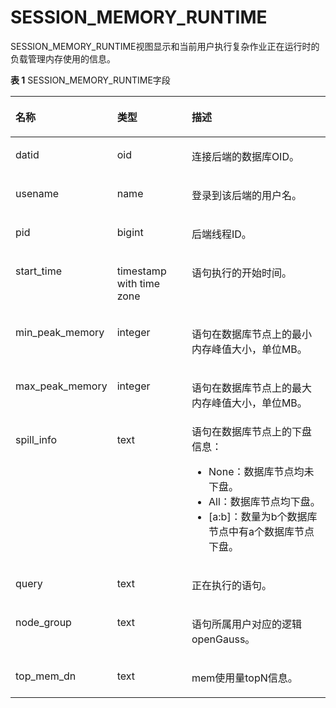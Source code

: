 # SESSION\_MEMORY\_RUNTIME<a name="ZH-CN_TOPIC_0245374748"></a>

SESSION\_MEMORY\_RUNTIME视图显示和当前用户执行复杂作业正在运行时的负载管理内存使用的信息。

**表 1**  SESSION\_MEMORY\_RUNTIME字段

<a name="zh-cn_topic_0237122644_zh-cn_topic_0059778509_tce1ea54f74504644b7f980853f22794a"></a>
<table><thead align="left"><tr id="zh-cn_topic_0237122644_zh-cn_topic_0059778509_r14b9fa4a58204bbab642f0bf46f3f8de"><th class="cellrowborder" valign="top" width="21.97%" id="mcps1.2.4.1.1"><p id="zh-cn_topic_0237122644_zh-cn_topic_0059778509_a3fcf91a0349b474682cfc07d8a313fa9"><a name="zh-cn_topic_0237122644_zh-cn_topic_0059778509_a3fcf91a0349b474682cfc07d8a313fa9"></a><a name="zh-cn_topic_0237122644_zh-cn_topic_0059778509_a3fcf91a0349b474682cfc07d8a313fa9"></a>名称</p>
</th>
<th class="cellrowborder" valign="top" width="25.590000000000003%" id="mcps1.2.4.1.2"><p id="zh-cn_topic_0237122644_zh-cn_topic_0059778509_a60661672ed474fd5b40472e38ed8b327"><a name="zh-cn_topic_0237122644_zh-cn_topic_0059778509_a60661672ed474fd5b40472e38ed8b327"></a><a name="zh-cn_topic_0237122644_zh-cn_topic_0059778509_a60661672ed474fd5b40472e38ed8b327"></a>类型</p>
</th>
<th class="cellrowborder" valign="top" width="52.44%" id="mcps1.2.4.1.3"><p id="zh-cn_topic_0237122644_zh-cn_topic_0059778509_ad90d348199094bf0844cb534a0a3396e"><a name="zh-cn_topic_0237122644_zh-cn_topic_0059778509_ad90d348199094bf0844cb534a0a3396e"></a><a name="zh-cn_topic_0237122644_zh-cn_topic_0059778509_ad90d348199094bf0844cb534a0a3396e"></a>描述</p>
</th>
</tr>
</thead>
<tbody><tr id="zh-cn_topic_0237122644_zh-cn_topic_0059778509_r7158c77052434dae83b32f56bee4d6e7"><td class="cellrowborder" valign="top" width="21.97%" headers="mcps1.2.4.1.1 "><p id="zh-cn_topic_0237122644_zh-cn_topic_0059778509_a61c2c478cc3a49f799b5b68c28176baf"><a name="zh-cn_topic_0237122644_zh-cn_topic_0059778509_a61c2c478cc3a49f799b5b68c28176baf"></a><a name="zh-cn_topic_0237122644_zh-cn_topic_0059778509_a61c2c478cc3a49f799b5b68c28176baf"></a>datid</p>
</td>
<td class="cellrowborder" valign="top" width="25.590000000000003%" headers="mcps1.2.4.1.2 "><p id="zh-cn_topic_0237122644_zh-cn_topic_0059778509_ae9a7e937a6554d858098f2b969cb41c7"><a name="zh-cn_topic_0237122644_zh-cn_topic_0059778509_ae9a7e937a6554d858098f2b969cb41c7"></a><a name="zh-cn_topic_0237122644_zh-cn_topic_0059778509_ae9a7e937a6554d858098f2b969cb41c7"></a>oid</p>
</td>
<td class="cellrowborder" valign="top" width="52.44%" headers="mcps1.2.4.1.3 "><p id="zh-cn_topic_0237122644_zh-cn_topic_0059778509_a17756112b1744cb5b7cd24d594652cbb"><a name="zh-cn_topic_0237122644_zh-cn_topic_0059778509_a17756112b1744cb5b7cd24d594652cbb"></a><a name="zh-cn_topic_0237122644_zh-cn_topic_0059778509_a17756112b1744cb5b7cd24d594652cbb"></a>连接后端的数据库OID。</p>
</td>
</tr>
<tr id="zh-cn_topic_0237122644_zh-cn_topic_0059778509_r5546c6cba2754c4080d9d5877dd6b113"><td class="cellrowborder" valign="top" width="21.97%" headers="mcps1.2.4.1.1 "><p id="zh-cn_topic_0237122644_zh-cn_topic_0059778509_a895d8adfdab94401b41aecbdf073a4ba"><a name="zh-cn_topic_0237122644_zh-cn_topic_0059778509_a895d8adfdab94401b41aecbdf073a4ba"></a><a name="zh-cn_topic_0237122644_zh-cn_topic_0059778509_a895d8adfdab94401b41aecbdf073a4ba"></a>usename</p>
</td>
<td class="cellrowborder" valign="top" width="25.590000000000003%" headers="mcps1.2.4.1.2 "><p id="zh-cn_topic_0237122644_zh-cn_topic_0059778509_a493e76ffbeba4e8088f3ecfdb18a11f2"><a name="zh-cn_topic_0237122644_zh-cn_topic_0059778509_a493e76ffbeba4e8088f3ecfdb18a11f2"></a><a name="zh-cn_topic_0237122644_zh-cn_topic_0059778509_a493e76ffbeba4e8088f3ecfdb18a11f2"></a>name</p>
</td>
<td class="cellrowborder" valign="top" width="52.44%" headers="mcps1.2.4.1.3 "><p id="zh-cn_topic_0237122644_zh-cn_topic_0059778509_af25195a9f1bf4052ab0b7ffd846938f2"><a name="zh-cn_topic_0237122644_zh-cn_topic_0059778509_af25195a9f1bf4052ab0b7ffd846938f2"></a><a name="zh-cn_topic_0237122644_zh-cn_topic_0059778509_af25195a9f1bf4052ab0b7ffd846938f2"></a>登录到该后端的用户名。</p>
</td>
</tr>
<tr id="zh-cn_topic_0237122644_zh-cn_topic_0059778509_r86ba9ba4bd5b4bb595c5ea15b99e24ff"><td class="cellrowborder" valign="top" width="21.97%" headers="mcps1.2.4.1.1 "><p id="zh-cn_topic_0237122644_zh-cn_topic_0059778509_ac59cc014238a4799b204cca486c421de"><a name="zh-cn_topic_0237122644_zh-cn_topic_0059778509_ac59cc014238a4799b204cca486c421de"></a><a name="zh-cn_topic_0237122644_zh-cn_topic_0059778509_ac59cc014238a4799b204cca486c421de"></a>pid</p>
</td>
<td class="cellrowborder" valign="top" width="25.590000000000003%" headers="mcps1.2.4.1.2 "><p id="zh-cn_topic_0237122644_zh-cn_topic_0059778509_a4f95f46565034c008164059d39b18395"><a name="zh-cn_topic_0237122644_zh-cn_topic_0059778509_a4f95f46565034c008164059d39b18395"></a><a name="zh-cn_topic_0237122644_zh-cn_topic_0059778509_a4f95f46565034c008164059d39b18395"></a>bigint</p>
</td>
<td class="cellrowborder" valign="top" width="52.44%" headers="mcps1.2.4.1.3 "><p id="zh-cn_topic_0237122644_zh-cn_topic_0059778509_a709556b91beb493783674a9585377b8d"><a name="zh-cn_topic_0237122644_zh-cn_topic_0059778509_a709556b91beb493783674a9585377b8d"></a><a name="zh-cn_topic_0237122644_zh-cn_topic_0059778509_a709556b91beb493783674a9585377b8d"></a>后端线程ID。</p>
</td>
</tr>
<tr id="zh-cn_topic_0237122644_zh-cn_topic_0059778509_re6c14be36872468b8f01e3f260e9f0bc"><td class="cellrowborder" valign="top" width="21.97%" headers="mcps1.2.4.1.1 "><p id="zh-cn_topic_0237122644_zh-cn_topic_0059778509_a057b7566759b43cd88634e295ba3bb27"><a name="zh-cn_topic_0237122644_zh-cn_topic_0059778509_a057b7566759b43cd88634e295ba3bb27"></a><a name="zh-cn_topic_0237122644_zh-cn_topic_0059778509_a057b7566759b43cd88634e295ba3bb27"></a>start_time</p>
</td>
<td class="cellrowborder" valign="top" width="25.590000000000003%" headers="mcps1.2.4.1.2 "><p id="zh-cn_topic_0237122644_zh-cn_topic_0059778509_aa5bc4c52045242d18e3bee93ba6d7fdd"><a name="zh-cn_topic_0237122644_zh-cn_topic_0059778509_aa5bc4c52045242d18e3bee93ba6d7fdd"></a><a name="zh-cn_topic_0237122644_zh-cn_topic_0059778509_aa5bc4c52045242d18e3bee93ba6d7fdd"></a>timestamp with time zone</p>
</td>
<td class="cellrowborder" valign="top" width="52.44%" headers="mcps1.2.4.1.3 "><p id="zh-cn_topic_0237122644_zh-cn_topic_0059778509_a39d3f079fe4343448547033bb4a1b671"><a name="zh-cn_topic_0237122644_zh-cn_topic_0059778509_a39d3f079fe4343448547033bb4a1b671"></a><a name="zh-cn_topic_0237122644_zh-cn_topic_0059778509_a39d3f079fe4343448547033bb4a1b671"></a>语句执行的开始时间。</p>
</td>
</tr>
<tr id="zh-cn_topic_0237122644_zh-cn_topic_0059778509_r99466f64fb374203aa552172de792487"><td class="cellrowborder" valign="top" width="21.97%" headers="mcps1.2.4.1.1 "><p id="zh-cn_topic_0237122644_zh-cn_topic_0059778509_a6cc65231d18b4ca899985835e5b5b08e"><a name="zh-cn_topic_0237122644_zh-cn_topic_0059778509_a6cc65231d18b4ca899985835e5b5b08e"></a><a name="zh-cn_topic_0237122644_zh-cn_topic_0059778509_a6cc65231d18b4ca899985835e5b5b08e"></a>min_peak_memory</p>
</td>
<td class="cellrowborder" valign="top" width="25.590000000000003%" headers="mcps1.2.4.1.2 "><p id="zh-cn_topic_0237122644_zh-cn_topic_0059778509_a192275ba936e40d988e45d9c5f88a72b"><a name="zh-cn_topic_0237122644_zh-cn_topic_0059778509_a192275ba936e40d988e45d9c5f88a72b"></a><a name="zh-cn_topic_0237122644_zh-cn_topic_0059778509_a192275ba936e40d988e45d9c5f88a72b"></a>integer</p>
</td>
<td class="cellrowborder" valign="top" width="52.44%" headers="mcps1.2.4.1.3 "><p id="zh-cn_topic_0237122644_zh-cn_topic_0059778509_a5414192b19be4cefbcfd461e902d4436"><a name="zh-cn_topic_0237122644_zh-cn_topic_0059778509_a5414192b19be4cefbcfd461e902d4436"></a><a name="zh-cn_topic_0237122644_zh-cn_topic_0059778509_a5414192b19be4cefbcfd461e902d4436"></a>语句在数据库节点上的最小内存峰值大小，单位MB。</p>
</td>
</tr>
<tr id="zh-cn_topic_0237122644_zh-cn_topic_0059778509_re055c85bc03840d4b060bbf387917f9b"><td class="cellrowborder" valign="top" width="21.97%" headers="mcps1.2.4.1.1 "><p id="zh-cn_topic_0237122644_zh-cn_topic_0059778509_a59c3cd806b5c499f8687c6ef3d0b9cef"><a name="zh-cn_topic_0237122644_zh-cn_topic_0059778509_a59c3cd806b5c499f8687c6ef3d0b9cef"></a><a name="zh-cn_topic_0237122644_zh-cn_topic_0059778509_a59c3cd806b5c499f8687c6ef3d0b9cef"></a>max_peak_memory</p>
</td>
<td class="cellrowborder" valign="top" width="25.590000000000003%" headers="mcps1.2.4.1.2 "><p id="zh-cn_topic_0237122644_zh-cn_topic_0059778509_a84bb9a95e91e4571a33e06bd0ffd3fd8"><a name="zh-cn_topic_0237122644_zh-cn_topic_0059778509_a84bb9a95e91e4571a33e06bd0ffd3fd8"></a><a name="zh-cn_topic_0237122644_zh-cn_topic_0059778509_a84bb9a95e91e4571a33e06bd0ffd3fd8"></a>integer</p>
</td>
<td class="cellrowborder" valign="top" width="52.44%" headers="mcps1.2.4.1.3 "><p id="zh-cn_topic_0237122644_zh-cn_topic_0059778509_a629c6cd6f2f74cbfaf5ba0eb93a87cf9"><a name="zh-cn_topic_0237122644_zh-cn_topic_0059778509_a629c6cd6f2f74cbfaf5ba0eb93a87cf9"></a><a name="zh-cn_topic_0237122644_zh-cn_topic_0059778509_a629c6cd6f2f74cbfaf5ba0eb93a87cf9"></a>语句在数据库节点上的最大内存峰值大小，单位MB。</p>
</td>
</tr>
<tr id="zh-cn_topic_0237122644_zh-cn_topic_0059778509_r9e7963aa6ddd4e76b55f4b0c86a9eced"><td class="cellrowborder" valign="top" width="21.97%" headers="mcps1.2.4.1.1 "><p id="zh-cn_topic_0237122644_zh-cn_topic_0059778509_a4e699fac705342f494d33f7f37efde07"><a name="zh-cn_topic_0237122644_zh-cn_topic_0059778509_a4e699fac705342f494d33f7f37efde07"></a><a name="zh-cn_topic_0237122644_zh-cn_topic_0059778509_a4e699fac705342f494d33f7f37efde07"></a>spill_info</p>
</td>
<td class="cellrowborder" valign="top" width="25.590000000000003%" headers="mcps1.2.4.1.2 "><p id="zh-cn_topic_0237122644_zh-cn_topic_0059778509_aae3018b41e064e4ba9e7ac6ca05d3b43"><a name="zh-cn_topic_0237122644_zh-cn_topic_0059778509_aae3018b41e064e4ba9e7ac6ca05d3b43"></a><a name="zh-cn_topic_0237122644_zh-cn_topic_0059778509_aae3018b41e064e4ba9e7ac6ca05d3b43"></a>text</p>
</td>
<td class="cellrowborder" valign="top" width="52.44%" headers="mcps1.2.4.1.3 "><div class="p" id="zh-cn_topic_0237122644_zh-cn_topic_0059778509_aa9b7a1e8f84048e0aab9363ce5863040"><a name="zh-cn_topic_0237122644_zh-cn_topic_0059778509_aa9b7a1e8f84048e0aab9363ce5863040"></a><a name="zh-cn_topic_0237122644_zh-cn_topic_0059778509_aa9b7a1e8f84048e0aab9363ce5863040"></a>语句在数据库节点上的下盘信息：<a name="zh-cn_topic_0237122644_ul16420191016115"></a><a name="zh-cn_topic_0237122644_ul16420191016115"></a><ul id="zh-cn_topic_0237122644_ul16420191016115"><li>None：数据库节点均未下盘。</li><li>All：数据库节点均下盘。</li><li>[a:b]：数量为b个数据库节点中有a个数据库节点下盘。</li></ul>
</div>
</td>
</tr>
<tr id="zh-cn_topic_0237122644_zh-cn_topic_0059778509_r20a852653bf04c838d4916f7e2ea5e8d"><td class="cellrowborder" valign="top" width="21.97%" headers="mcps1.2.4.1.1 "><p id="zh-cn_topic_0237122644_zh-cn_topic_0059778509_abc4cb8f0eb84413db0788a258c9b4460"><a name="zh-cn_topic_0237122644_zh-cn_topic_0059778509_abc4cb8f0eb84413db0788a258c9b4460"></a><a name="zh-cn_topic_0237122644_zh-cn_topic_0059778509_abc4cb8f0eb84413db0788a258c9b4460"></a>query</p>
</td>
<td class="cellrowborder" valign="top" width="25.590000000000003%" headers="mcps1.2.4.1.2 "><p id="zh-cn_topic_0237122644_zh-cn_topic_0059778509_a2f3e2b88c74441459690cb44ea0a2bce"><a name="zh-cn_topic_0237122644_zh-cn_topic_0059778509_a2f3e2b88c74441459690cb44ea0a2bce"></a><a name="zh-cn_topic_0237122644_zh-cn_topic_0059778509_a2f3e2b88c74441459690cb44ea0a2bce"></a>text</p>
</td>
<td class="cellrowborder" valign="top" width="52.44%" headers="mcps1.2.4.1.3 "><p id="zh-cn_topic_0237122644_zh-cn_topic_0059778509_a2acd1ec4776046228cf63bba17211a36"><a name="zh-cn_topic_0237122644_zh-cn_topic_0059778509_a2acd1ec4776046228cf63bba17211a36"></a><a name="zh-cn_topic_0237122644_zh-cn_topic_0059778509_a2acd1ec4776046228cf63bba17211a36"></a>正在执行的语句。</p>
</td>
</tr>
<tr id="zh-cn_topic_0237122644_row154664212341"><td class="cellrowborder" valign="top" width="21.97%" headers="mcps1.2.4.1.1 "><p id="zh-cn_topic_0237122644_p646772133417"><a name="zh-cn_topic_0237122644_p646772133417"></a><a name="zh-cn_topic_0237122644_p646772133417"></a>node_group</p>
</td>
<td class="cellrowborder" valign="top" width="25.590000000000003%" headers="mcps1.2.4.1.2 "><p id="zh-cn_topic_0237122644_p44671211349"><a name="zh-cn_topic_0237122644_p44671211349"></a><a name="zh-cn_topic_0237122644_p44671211349"></a>text</p>
</td>
<td class="cellrowborder" valign="top" width="52.44%" headers="mcps1.2.4.1.3 "><p id="zh-cn_topic_0237122644_p8467629348"><a name="zh-cn_topic_0237122644_p8467629348"></a><a name="zh-cn_topic_0237122644_p8467629348"></a>语句所属用户对应的逻辑openGauss。</p>
</td>
</tr>
<tr id="zh-cn_topic_0237122644_row1256413231231"><td class="cellrowborder" valign="top" width="21.97%" headers="mcps1.2.4.1.1 "><p id="zh-cn_topic_0237122644_p628521318590"><a name="zh-cn_topic_0237122644_p628521318590"></a><a name="zh-cn_topic_0237122644_p628521318590"></a>top_mem_dn</p>
</td>
<td class="cellrowborder" valign="top" width="25.590000000000003%" headers="mcps1.2.4.1.2 "><p id="zh-cn_topic_0237122644_p182861313165916"><a name="zh-cn_topic_0237122644_p182861313165916"></a><a name="zh-cn_topic_0237122644_p182861313165916"></a>text</p>
</td>
<td class="cellrowborder" valign="top" width="52.44%" headers="mcps1.2.4.1.3 "><p id="zh-cn_topic_0237122644_p10286101313597"><a name="zh-cn_topic_0237122644_p10286101313597"></a><a name="zh-cn_topic_0237122644_p10286101313597"></a>mem使用量topN信息。</p>
</td>
</tr>
</tbody>
</table>

